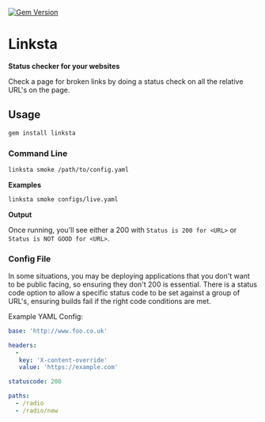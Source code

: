 [![Gem Version](https://badge.fury.io/rb/linksta.svg)](https://badge.fury.io/rb/linksta)

# Linksta 

**Status checker for your websites**

Check a page for broken links by doing a status check on all the relative URL's on the page.

## Usage

```s
gem install linksta 
```

### Command Line

```sh
linksta smoke /path/to/config.yaml
```

**Examples**

```sh
linksta smoke configs/live.yaml
```

**Output**

Once running, you'll see either a 200 with `Status is 200 for <URL>` or `Status is NOT GOOD for <URL>`.

### Config File

In some situations, you may be deploying applications that you don't want to be public facing, so ensuring they don't 200 is essential.  There is a status code option to allow a specific status code to be set against a group of URL's, ensuring builds fail if the right code conditions are met.

Example YAML Config:

```yaml
base: 'http://www.foo.co.uk'

headers:
  -
   key: 'X-content-override'
   value: 'https://example.com'

statuscode: 200

paths:
  - /radio
  - /radio/new

```
